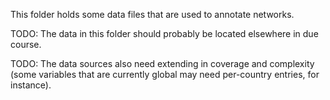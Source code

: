 This folder holds some data files that are used to annotate networks.

TODO: The data in this folder should probably be located elsewhere in due
course.

TODO: The data sources also need extending in coverage and complexity (some
variables that are currently global may need per-country entries, for
instance).
